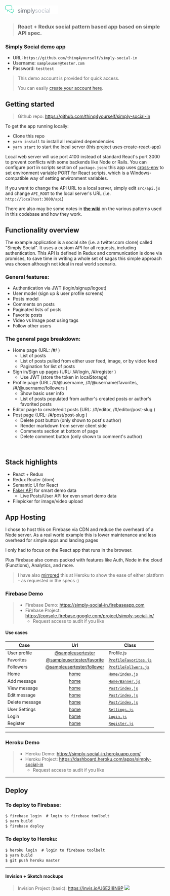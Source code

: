 # ![Simply Social](project-logo.png)

> ### React + Redux social pattern based app based on simple API spec.

### [Simply Social demo app](https://simply-social-in.firebaseapp.com)

- URL: `https://github.com/thinq4yourself/simply-social-in`
- Username: `sampleuser@tester.com`
- Password: `testtest`

> This demo account is provided for quick access. 
>
> You can easily [create your account here]().

## Getting started

> Github repo: https://github.com/thinq4yourself/simply-social-in

To get the app running locally:

- Clone this repo
- `yarn install` to install all required dependencies
- `yarn start` to start the local server (this project uses create-react-app)

Local web server will use port 4100 instead of standard React's port 3000 to prevent conflicts with some backends like Node or Rails. You can configure port in scripts section of `package.json`: this app uses [cross-env](https://github.com/kentcdodds/cross-env) to set environment variable PORT for React scripts, which is a Windows-compatible way of setting environment variables.

If you want to change the API URL to a local server, simply edit `src/api.js` and change `API_ROOT` to the local server's URL (i.e. `http://localhost:3000/api`)

There are also may be some notes in [**the wiki**](https://github.com/thinq4yourself/simply-social-in/wiki) on  the various patterns used in this codebase and how they work.


## Functionality overview

The example application is a social site (i.e. a twitter.com clone) called "Simply Social". It uses a custom API for all requests, including authentication. This API is defined in Redux and communication is done via promises, to save time in writing a whole set of sagas this simple approach was chosen although not ideal in real world scenario.

### General features:

- Authentication via JWT (login/signup/logout)
- User model (sign up & user profile screens)
- Posts model
- Comments on posts
- Paginated lists of posts
- Favorite posts
- Video vs Image post using tags
- Follow other users

### The general page breakdown:

- Home page (URL: /#/ )
    - List of posts
    - List of posts pulled from either user feed, image, or by video feed
    - Pagination for list of posts
- Sign in/Sign up pages (URL: /#/login, /#/register )
    - Use JWT (store the token in localStorage)
- Profile page (URL: /#/@username, /#/@username/favorites, /#/@username/followers )
    - Show basic user info
    - List of posts populated from author's created posts or author's favorited posts
- Editor page to create/edit posts (URL: /#/editor, /#/editor/post-slug )
- Post page (URL: /#/post/post-slug )
    - Delete post button (only shown to post's author)
    - Render markdown from server client side
    - Comments section at bottom of page
    - Delete comment button (only shown to comment's author)

<br />

## Stack highlights
- React + Redux
- Redux Router (dom)
- Semantic UI for React
- [Faker API](https://cdn.rawgit.com/Marak/faker.js/master/examples/browser/index.html#random) for smart demo data
  - Live Posts/User API for even smart demo data
- Filepicker for image/video upload

## App Hosting
I chose to host this on Firebase via CDN and reduce the overheard of a Node server. As a real world example this is lower maintenance and less overhead for simple apps and landing pages 

I only had to focus on the React app that runs in the browser. 

Plus Firebase also comes packed with features like Auth, Node in the cloud (Functions), Analytics, and more.

> I have also [mirrored](#heroku-demo) this at Heroku to show the ease of either platform - as requested in the specs :) 

### Firebase Demo
> - Firebase Demo: https://simply-social-in.firebaseapp.com
> - Firebase Project: https://console.firebase.google.com/project/simply-social-in/
>   - Request access to audit if you like

#### Use cases

| Case  | Url  | Class  |
|---|:-:|---|
| User profile  | [@sampleusertester](https://simply-social-in.firebaseapp.com/@sampleusertester)  | Profile.js  |
| Favorites  | [@sampleusertester/favorite](https://simply-social-in.firebaseapp.com/@sampleusertester/favorites)  | [`ProfileFavorites.js`](#)  |
| Followers  | [@sampleusertester/follower](https://simply-social-in.firebaseapp.com/@sampleusertester/followers)  | [`ProfileFollwers.js`](#)  |
| Home  | [home](https://simply-social-in.firebaseapp.com/)  | [`Home/index.js`](#)  |
| Add message  | [home](https://simply-social-in.firebaseapp.com/)  | [`Home/Banner.js`](#)  |
| View message  | [home](https://simply-social-in.firebaseapp.com/post/this-is-my-message-21frvs)  | [`Post/index.js`](#)  |
| Edit message  | [home](https://simply-social-in.firebaseapp.com/editor/this-is-my-message-21frvs)  | [`Post/index.js`](#)  |
| Delete message  | [home](https://simply-social-in.firebaseapp.com/editor/this-is-my-message-21frvs)  | [`Post/index.js`](#)  |
| User Settings  | [home](https://simply-social-in.firebaseapp.com/settings)  | [`Settings.js`](#)  |
| Login  | [home](https://simply-social-in.firebaseapp.com/login)  | [`Login.js`](#)  |
| Register  | [home](https://simply-social-in.firebaseapp.com/login)  | [`Register.js`](#)  |


--- 

### Heroku Demo
> - Heroku Demo: https://simply-social-in.herokuapp.com/
> - Heroku Project: https://dashboard.heroku.com/apps/simply-social-in
>   - Request access to audit if you like

---

## Deploy

### To deploy to Firebase:
```
$ firebase login  # login to firebase toolbelt
$ yarn build
$ firebase deploy
```

### To deploy to Heroku:
```
$ heroku login  # login to firebase toolbelt
$ yarn build
$ git push heroku master
```

---

#### Invision + Sketch mockups

> Invision Project (basic): https://invis.io/U6E2I8N9P
<a href="https://invis.io/U6E2I8N9P" target="_blank"><img  src="https://projects.invisionapp.com/static-signed/live-embed/146645980/259626938/1/latest/1L6KV1T5YoUr2aM6ht344jClEDzyVtZrIHuV3gxY9bsirSw1JNWpxlE7Or9tAlilEnmNJOwyEpCXhze7SVlELkmlEPwlE/Artboard-2x-Home.png" /></a>
